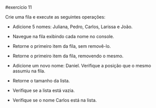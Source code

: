 #exercício 11

Crie uma fila e execute as seguintes operações:

- Adicione 5 nomes: Juliana, Pedro, Carlos, Larissa e João.
- Navegue na fila exibindo cada nome no console.
- Retorne o primeiro item da fila, sem removê-lo.
- Retorne o primeiro item da fila, removendo o mesmo.
- Adicione um novo nome: Daniel. Verifique a posição que o 
  mesmo assumiu na fila.
  
- Retorne o tamanho da lista.
- Verifique se a lista está vazia.
- Verifique se o nome Carlos está na lista.